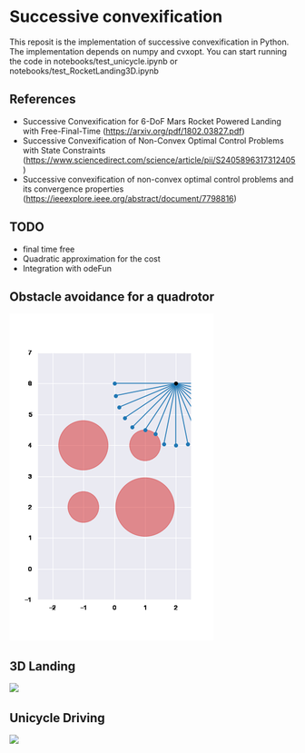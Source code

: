 # Successive convexification 
This reposit is the implementation of successive convexification in Python. The implementation depends on numpy and cvxopt. You can start running the code in notebooks/test_unicycle.ipynb or notebooks/test_RocketLanding3D.ipynb 

## References
* Successive Convexification for 6-DoF Mars
Rocket Powered Landing with Free-Final-Time (https://arxiv.org/pdf/1802.03827.pdf)
* Successive Convexification of Non-Convex Optimal Control Problems with State Constraints (https://www.sciencedirect.com/science/article/pii/S2405896317312405)
* Successive convexification of non-convex optimal control problems and its convergence properties (https://ieeexplore.ieee.org/abstract/document/7798816)

## TODO
* final time free
* Quadratic approximation for the cost
* Integration with odeFun

## Obstacle avoidance for a quadrotor
<img src="images/quadrotor.gif">

## 3D Landing
<img src="images/Landing3D.gif">

## Unicycle Driving
<img src="images/unicycle.gif">